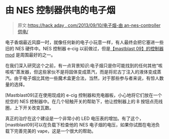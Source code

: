 # 由 NES 控制器供电的电子烟

> 原文:[https://hack aday . com/2013/09/10/电子烟-由 an-nes-controller 供电/](https://hackaday.com/2013/09/10/e-cigarettes-powered-by-an-nes-controller/)

电子香烟最近风靡一时，就像任何新的电子小玩意一样，有人最终会把它塞进一些旧的 NES 硬件中。NES 控制器 e-cig 以前做过，但是[【mastblast 09】的控制器 mod](http://www.reddit.com/r/electronic_cigarette/comments/1lyk37/dna_20d_nes_controller_mod_with_a_twist_more_in/) 是周围最好的之一。

在我们深入研究这个之前，有一点背景知识:电子烟只是你可能找到的任何其他“咳咳咳”蒸发器，但这些家伙不是将固体变成蒸汽，而是将尼古丁注入的液体变成蒸汽。由于电子烟比其他一些魔术盒更合法，当然，对于那些参与者来说，有惊人数量的选择。

[Mastblast09]正在使用现成的 e-cig 控制器和充电器板，小心地将它们放在一个挖空的 NES 控制器中。在几个轻触开关的帮助下，他让控制器上的 B 按钮点亮线圈，上下开关改变瓦数。

真正的治疗在这个建设是一个非常小的 LED 电压表的增加。有了这个，[mastblast09]可以在负载下检查他的 NES 电子烟的电压，如果你试图在电池负载下完善完美的 vape，这是一个很大的帮助。
